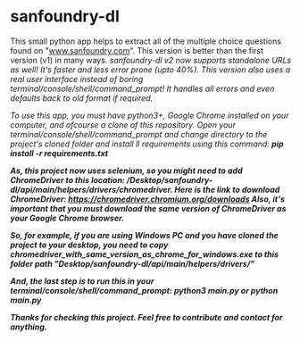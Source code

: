 # sanfoundry-dl

This small python app helps to extract all of the multiple choice questions found on "www.sanfoundry.com". This version is better than the first version (v1) in many ways.
<em>sanfoundry-dl v2 now supports standalone URLs as well! It's faster and less error prone (upto 40%). This version also uses a real user interface instead of boring terminal/console/shell/command_prompt! It handles all errors and even defaults back to old format if required.<em>

To use this app, you must have python3+, Google Chrome installed on your computer, and ofcourse a clone of this repository.
Open your terminal/console/shell/command_prompt and change directory to the project's cloned folder and install ll requirements using this command: <b>pip install -r requirements.txt<b>

As, this project now uses selenium, so you might need to add ChromeDriver to this location: <b>/Desktop/sanfoundry-dl/api/main/helpers/drivers/chromedriver</b>.
Here is the link to download ChromeDriver: <a href="https://chromedriver.chromium.org/downloads">https://chromedriver.chromium.org/downloads</a> Also, it's important that you must download the same version of ChromeDriver as your Google Chrome browser.

So, for example, if you are using Windows PC and you have cloned the project to your desktop, you need to copy chromedriver_with_same_version_as_chrome_for_windows.exe to this folder path "Desktop/sanfoundry-dl/api/main/helpers/drivers/"

And, the last step is to run this in your terminal/console/shell/command_prompt: <b>python3 main.py</b> or <b>python main.py</b>

Thanks for checking this project. Feel free to contribute and contact for anything.

